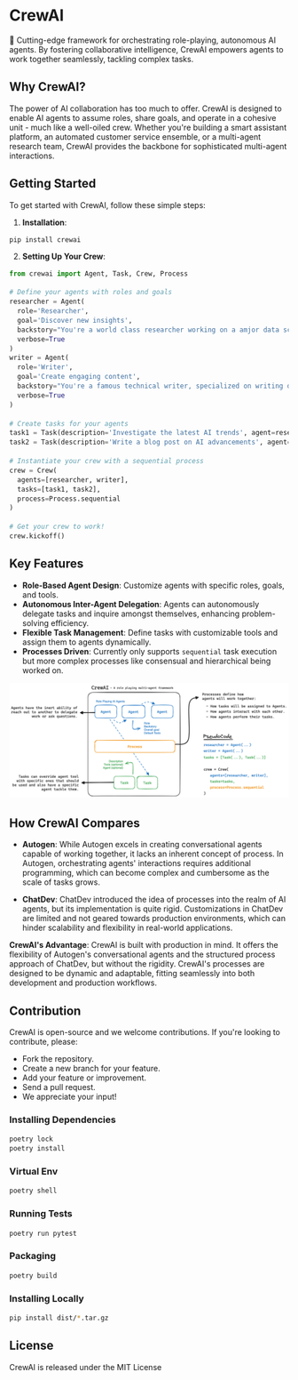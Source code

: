 # CrewAI

🤖 Cutting-edge framework for orchestrating role-playing, autonomous AI agents. By fostering collaborative intelligence, CrewAI empowers agents to work together seamlessly, tackling complex tasks.

## Why CrewAI?

The power of AI collaboration has too much to offer.
CrewAI is designed to enable AI agents to assume roles, share goals, and operate in a cohesive unit - much like a well-oiled crew. Whether you're building a smart assistant platform, an automated customer service ensemble, or a multi-agent research team, CrewAI provides the backbone for sophisticated multi-agent interactions.

## Getting Started

To get started with CrewAI, follow these simple steps:

1. **Installation**:

```shell
pip install crewai
```

2. **Setting Up Your Crew**:

```python
from crewai import Agent, Task, Crew, Process

# Define your agents with roles and goals
researcher = Agent(
  role='Researcher',
  goal='Discover new insights',
  backstory="You're a world class researcher working on a amjor data science company",
  verbose=True
)
writer = Agent(
  role='Writer',
  goal='Create engaging content',
  backstory="You're a famous technical writer, specialized on writing data related content"
  verbose=True
)

# Create tasks for your agents
task1 = Task(description='Investigate the latest AI trends', agent=researcher)
task2 = Task(description='Write a blog post on AI advancements', agent=writer)

# Instantiate your crew with a sequential process
crew = Crew(
  agents=[researcher, writer],
  tasks=[task1, task2],
  process=Process.sequential
)

# Get your crew to work!
crew.kickoff()
```

## Key Features

- **Role-Based Agent Design**: Customize agents with specific roles, goals, and tools.
- **Autonomous Inter-Agent Delegation**: Agents can autonomously delegate tasks and inquire amongst themselves, enhancing problem-solving efficiency.
- **Flexible Task Management**: Define tasks with customizable tools and assign them to agents dynamically.
- **Processes Driven**: Currently only supports `sequential` task execution but more complex processes like consensual and hierarchical being worked on.

![CrewAI Mind Map](/crewAI-mindmap.png "CrewAI Mind Map")


## How CrewAI Compares

- **Autogen**: While Autogen excels in creating conversational agents capable of working together, it lacks an inherent concept of process. In Autogen, orchestrating agents' interactions requires additional programming, which can become complex and cumbersome as the scale of tasks grows.

- **ChatDev**: ChatDev introduced the idea of processes into the realm of AI agents, but its implementation is quite rigid. Customizations in ChatDev are limited and not geared towards production environments, which can hinder scalability and flexibility in real-world applications.

**CrewAI's Advantage**: CrewAI is built with production in mind. It offers the flexibility of Autogen's conversational agents and the structured process approach of ChatDev, but without the rigidity. CrewAI's processes are designed to be dynamic and adaptable, fitting seamlessly into both development and production workflows.

## Contribution

CrewAI is open-source and we welcome contributions. If you're looking to contribute, please:

- Fork the repository.
- Create a new branch for your feature.
- Add your feature or improvement.
- Send a pull request.
- We appreciate your input!

### Installing Dependencies
```bash
poetry lock
poetry install
```

### Virtual Env
```bash
poetry shell
```

### Running Tests
```bash
poetry run pytest
```

### Packaging
```bash
poetry build
```

### Installing Locally
```bash
pip install dist/*.tar.gz
```

## License
CrewAI is released under the MIT License


